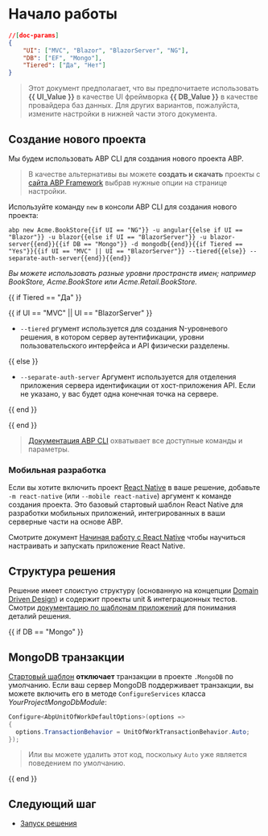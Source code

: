 # Начало работы

````json
//[doc-params]
{
    "UI": ["MVC", "Blazor", "BlazorServer", "NG"],
    "DB": ["EF", "Mongo"],
    "Tiered": ["Да", "Нет"]
}
````

> Этот документ предполагает, что вы предпочитаете использовать **{{ UI_Value }}** в качестве UI фреймворка  **{{ DB_Value }}** в качестве провайдера баз данных. Для других вариантов, пожалуйста, измените настройки в нижней части этого документа.

## Создание нового проекта

Мы будем использовать ABP CLI для создания нового проекта ABP.

> В качестве альтернативы вы можете **создать и скачать** проекты с [сайта ABP Framework](https://abp.io/get-started) выбрав нужные опции на странице настройки.

Используйте команду `new` в консоли ABP CLI для создания нового проекта:

````shell
abp new Acme.BookStore{{if UI == "NG"}} -u angular{{else if UI == "Blazor"}} -u blazor{{else if UI == "BlazorServer"}} -u blazor-server{{end}}{{if DB == "Mongo"}} -d mongodb{{end}}{{if Tiered == "Yes"}}{{if UI == "MVC" || UI == "BlazorServer"}} --tiered{{else}} --separate-auth-server{{end}}{{end}}
````

*Вы можете использовать разные уровни пространств имен; например BookStore, Acme.BookStore или Acme.Retail.BookStore.*

{{ if Tiered == "Да" }}

{{ if UI == "MVC" || UI == "BlazorServer" }}

* `--tiered` ргумент используется для создания N-уровневого решения, в котором сервер аутентификации, уровни пользовательского интерфейса и API физически разделены.

{{ else }}

* `--separate-auth-server` Аргумент используется для отделения приложения сервера идентификации от хост-приложения API. Если не указано, у вас будет одна конечная точка на сервере.

{{ end }}

{{ end }}

> [Документация ABP CLI](./CLI.md) охватывает все доступные команды и параметры.

### Мобильная разработка

Если вы хотите включить проект [React Native](https://reactnative.dev/) в ваше решение, добавьте `-m react-native` (или `--mobile react-native`) аргумент к команде создания проекта. Это базовый стартовый шаблон React Native для разработки мобильных приложений, интегрированных в ваши серверные части на основе ABP.

Смотрите документ [Начиная работу с React Native](Getting-Started-React-Native.md) чтобы научиться настраивать и запускать приложение React Native.

## Структура решения

Решение имеет слоистую структуру (основанную на концепции [Domain Driven Design](Domain-Driven-Design.md)) и содержит проекты unit & интеграционных тестов. Смотри  [документацию по шаблонам приложений](Startup-Templates/Application.md) для понимания деталий решения. 

{{ if DB == "Mongo" }}

## MongoDB транзакции

[Стартовый шаблон](Startup-templates/Index.md) **отключает** транзакции в проекте `.MongoDB` по умолчанию. Если ваш сервер MongoDB поддерживает транзакции, вы можете включить его в методе `ConfigureServices` класса *YourProjectMongoDbModule*:

  ```csharp
Configure<AbpUnitOfWorkDefaultOptions>(options =>
{
    options.TransactionBehavior = UnitOfWorkTransactionBehavior.Auto;
});
  ```

> Или вы можете удалить этот код, поскольку `Auto` уже является поведением по умолчанию.

{{ end }}

## Следующий шаг

* [Запуск решения](Getting-Started-Running-Solution.md)